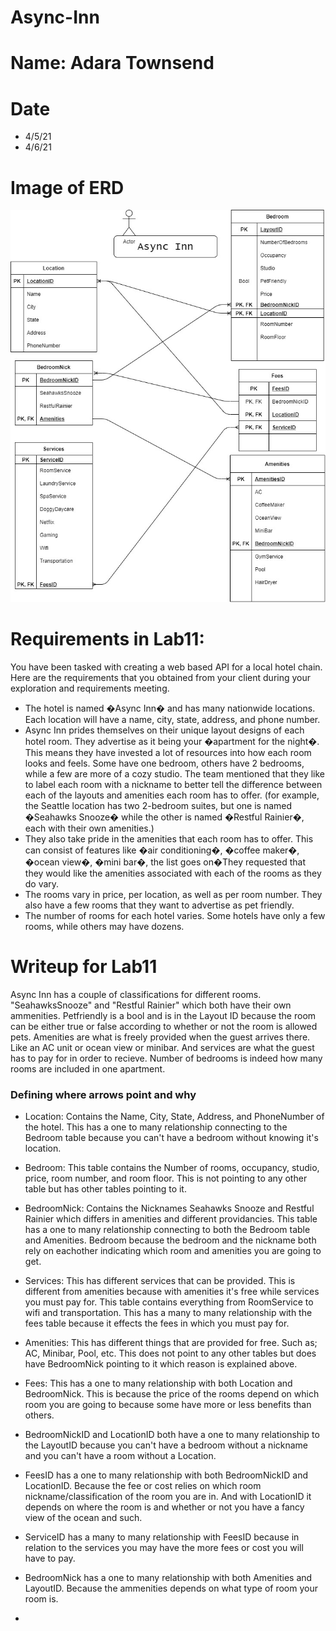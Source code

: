 # Async-Inn

# Name: Adara Townsend

# Date
- 4/5/21
- 4/6/21

# Image of ERD
![Async-InnERD](assets/Lab11ERD.jpg)


# Requirements in Lab11: 
You have been tasked with creating a web based API for a local hotel chain. Here are the requirements that you obtained from your client during your exploration and requirements meeting.

- The hotel is named �Async Inn� and has many nationwide locations. Each location will have a name, city, state, address, and phone number.
- Async Inn prides themselves on their unique layout designs of each hotel room. They advertise as it being your �apartment for the night�. This means they have invested a lot of resources into how each room looks and feels. Some have one bedroom, others have 2 bedrooms, while a few are more of a cozy studio. The team mentioned that they like to label each room with a nickname to better tell the difference between each of the layouts and amenities each room has to offer. (for example, the Seattle location has two 2-bedroom suites, but one is named �Seahawks Snooze� while the other is named �Restful Rainier�, each with their own amenities.)
- They also take pride in the amenities that each room has to offer. This can consist of features like �air conditioning�, �coffee maker�, �ocean view�, �mini bar�, the list goes on�They requested that they would like the amenities associated with each of the rooms as they do vary.
- The rooms vary in price, per location, as well as per room number. They also have a few rooms that they want to advertise as pet friendly.
- The number of rooms for each hotel varies. Some hotels have only a few rooms, while others may have dozens.


# Writeup for Lab11
Async Inn has a couple of classifications for different rooms. "SeahawksSnooze" and "Restful Rainier" which both have their own ammenities.
Petfriendly is a bool and is in the Layout ID because the room can be either true or false according to whether or not the room is allowed pets.
Amenities are what is freely provided when the guest arrives there. Like an AC unit or ocean view or minibar. And services are what the guest has to pay for in order to recieve. Number of bedrooms is indeed how many rooms are included in one apartment.



### Defining where arrows point and why
- Location: Contains the Name, City, State, Address, and PhoneNumber of the hotel. This has a one to many relationship connecting to the Bedroom table because you can't have a bedroom without knowing it's location. <br>

- Bedroom: This table contains the Number of rooms, occupancy, studio, price, room number, and room floor. This is not pointing to any other table but has other tables pointing to it.

- BedroomNick: Contains the Nicknames Seahawks Snooze and Restful Rainier which differs in amenities and different providancies. This table has a one to many relationship connecting to both the Bedroom table and Amenities. Bedroom because the bedroom and the nickname both rely on eachother indicating which room and amenities you are going to get. <br>

- Services: This has different services that can be provided. This is different from amenities because with amenities it's free while services you must pay for. This table contains everything from RoomService to wifi and transportation. This has a many to many relationship with the fees table because it effects the fees in which you must pay for. <br>

- Amenities: This has different things that are provided for free. Such as; AC, Minibar, Pool, etc. This does not point to any other tables but does have BedroomNick pointing to it which reason is explained above. 

- Fees: This has a one to many relationship with both Location and BedroomNick. This is because the price of the rooms depend on which room you are going to because some have more or less benefits than others. 

- BedroomNickID and LocationID both have a one to many relationship to the LayoutID because you can't have a bedroom without a nickname and you can't have a room without a Location. 
- FeesID has a one to many relationship with both BedroomNickID and LocationID. Because the fee or cost relies on which room nickname/classification of the room you are in. And with LocationID it depends on where the room is and whether or not you have a fancy view of the ocean and such.
- ServiceID has a many to many relationship with FeesID because in relation to the services you may have the more fees or cost you will have to pay. 
- BedroomNick has a one to many relationship with both Amenities and LayoutID. Because the ammenities depends on what type of room your room is.
- 
